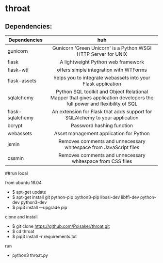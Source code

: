 # throat

## Dependencies:

| Dependencies  | huh           |
| ------------- |:-------------:|
| gunicorn      | Gunicorn 'Green Unicorn' is a Python WSGI HTTP Server for UNIX |
| flask | A lightweight Python web framework |
| flask-wtf | offers simple integration with WTForms |
| flask-assets | helps you to integrate webassets into your Flask application |
| sqlalchemy | Python SQL toolkit and Object Relational Mapper that gives application developers the full power and flexibility of SQL |
| flask-sqlalchemy | An extension for Flask that adds support for SQLAlchemy to your application |
| bcrypt | Password hashing function|
| webassets | Asset management application for Python |
| jsmin | Removes comments and unnecessary whitespace from JavaScript files |
| cssmin | Removes comments and unnecessary whitespace from CSS files |

##run local

from ubuntu 16.04

 - $ apt-get update
 - $ apt-get install git python-pip python3-pip libssl-dev libffi-dev python-dev python3-dev
 - $ pip3 install --upgrade pip

clone and install 

 - $ git clone https://github.com/Polsaker/throat.git
 - $ cd throat
 - $ pip3 install -r requirements.txt

run

 - python3 throat.py
